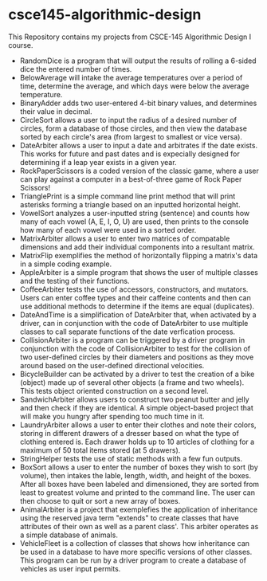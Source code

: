 # csce145-algorithmic-design
This Repository contains my projects from CSCE-145 Algorithmic Design I course.

- RandomDice is a program that will output the results of rolling a 6-sided dice the entered number of times.
- BelowAverage will intake the average temperatures over a period of time, determine the average, and which days were below the average temperature.
- BinaryAdder adds two user-entered 4-bit binary values, and determines their value in decimal.
- CircleSort allows a user to input the radius of a desired number of circles, form a database of those circles, and then view the database sorted by each circle's area (from largest to smallest or vice versa).
- DateArbiter allows a user to input a date and arbitrates if the date exists. This works for future and past dates and is expecially designed for determining if a leap year exists in a given year.
- RockPaperScissors is a coded version of the classic game, where a user can play against a computer in a best-of-three game of Rock Paper Scissors!
- TrianglePrint is a simple command line print method that will print asterisks forming a triangle based on an inputted horizontal height.
- VowelSort analyzes a user-inputted string (sentence) and counts how many of each vowel (A, E, I, O, U) are used, then prints to the console how many of each vowel were used in a sorted order.
- MatrixArbiter allows a user to enter two matrices of compatable dimensions and add their individual components into a resultant matrix.
- MatrixFlip exemplifies the method of horizontally flipping a matrix's data in a simple coding example.
- AppleArbiter is a simple program that shows the user of multiple classes and the testing of their functions.
- CoffeeArbiter tests the use of accessors, constructors, and mutators. Users can enter coffee types and their caffeine contents and then can use additional methods to determine if the items are equal (duplicates).
- DateAndTime is a simplification of DateArbiter that, when activated by a driver, can in conjunction with the code of DateArbiter to use multiple classes to call separate functions of the date verfication process.
- CollisionArbiter is a program can be triggered by a driver program in conjunction with the code of CollisionArbiter to test for the collision of two user-defined circles by their diameters and positions as they move around based on the user-defined directional velocities.
- BicycleBuilder can be activated by a driver to test the creation of a bike (object) made up of several other objects (a frame and two wheels). This tests object oriented construction on a second level.
- SandwichArbiter allows users to construct two peanut butter and jelly and then check if they are identical. A simple object-based project that will make you hungry after spending too much time in it.
- LaundryArbiter allows a user to enter their clothes and note their colors, storing in different drawers of a dresser based on what the type of clothing entered is. Each drawer holds up to 10 articles of clothing for a maximum of 50 total items stored (at 5 drawers).
- StringHelper tests the use of static methods with a few fun outputs.
- BoxSort allows a user to enter the number of boxes they wish to sort (by volume), then intakes the lable, length, width, and height of the boxes. After all boxes have been labeled and dimensioned, they are sorted from least to greatest volume and printed to the command line. The user can then choose to quit or sort a new array of boxes.
- AnimalArbiter is a project that exemplefies the application of inheritance using the reserved java term "extends" to create classes that have attributes of their own as well as a parent class'. This arbiter operates as a simple database of animals.
- VehicleFleet is a collection of classes that shows how inheritance can be used in a database to have more specific versions of other classes. This program can be run by a driver program to create a database of vehicles as user input permits.
